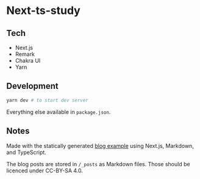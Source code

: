 # Next-ts-study

## Tech

- Next.js
- Remark
- Chakra UI
- Yarn

## Development

```bash
yarn dev # to start dev server
```

Everything else available in `package.json`.

## Notes

Made with the statically generated [blog example](https://github.com/vercel/next.js/tree/canary/examples/blog-starter-typescript) using Next.js, Markdown, and TypeScript.

The blog posts are stored in `/_posts` as Markdown files. Those should be licenced under CC-BY-SA 4.0.

